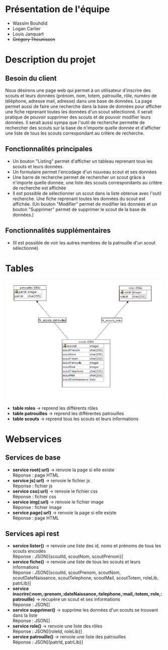 # Présentation de l'équipe
- Wassim Bouhdid
- Logan Carlier
- Louis Janquart
- ~~Grégory Theunissen~~
# Description du projet
## Besoin du client
Nous désirons une page web qui permet à un utilisateur d'inscrire des scouts et leurs données (prénom, nom, totem, patrouille, rôle, numéro de téléphone, adresse mail, adresse) dans une base de données. La page permet aussi de faire une recherche dans la base de données pour afficher une fiche reprenant toutes les données d'un scout sélectionné. Il serait pratique de pouvoir supprimer des scouts et de pouvoir modifier leurs données. Il serait aussi sympa que l'outil de recherche permette de rechercher des scouts sur la base de n'importe quelle donnée et d'afficher une liste de tous les scouts correspondant au critère de recherche.

## Fonctionnalités principales
- Un bouton "Listing" permet d'afficher un tableau reprenant tous les scouts et leurs données
- Un formulaire permet l'encodage d'un nouveau scout et ses données
- Une barre de recherche permet de rechercher un scout grâce à n'importe quelle donnée, une liste des scouts correspondants au critère de recherche est affichée
- Il est possible de sélectionner un scout dans la liste obtenue avec l'outil recherche. Une fiche reprenant toutes les données du scout est affichée. (Un bouton "Modifier" permet de modifier les données et un bouton "Supprimer" permet de supprimer le scout de la base de données.)
 
## Fonctionnalités supplémentaires
- (Il est possible de voir les autres membres de la patrouille d'un scout sélectionné)

# Tables
![](diagramme_er.png)
- **table roles** -> reprend les différents rôles
- **table patrouilles** -> reprend les différentes patrouilles
- **table scouts** -> reprend tous les scouts et leurs informations

# Webservices  
## **Services de base**
- **service root(:url)** -> renvoie la page si elle existe  
Réponse : page HTML
- **service js(:url)** -> renvoie le fichier js  
Réponse : fichier js
- **service css(:url)** -> renvoie le fichier css  
Réponse : fichier css
- **service img(:url)** -> renvoie le fichier image  
Réponse : fichier image
- **service page(:url)** -> renvoie la page si elle existe  
Réponse : page HTML

## **Services api rest**
- **service lister()** -> renvoie une liste des id, noms et prénoms de tous les scouts encodés  
Réponse : JSON[{scoutId, scoutNom, scoutPrénom}]
- **service fiche()** -> renvoie une liste de tous les scouts et leurs informations  
Réponse : JSON[{scoutId, scoutPrenom, scoutNom, scoutDateNaissance, scoutTelephone, scoutMail, scoutTotem, roleLib, patrLib}]
- **service inscrire(:nom,:prenom,:dateNaissance,:telephone,:mail,:totem,:role,:patrouille)** -> récupère un scout et ses informations  
Réponse : JSON[]
- **service supprimer()** -> supprime les données d'un scouts se trouvant dans la liste  
Réponse : JSON[]
- **service role()** -> renvoie une liste des rôles  
Réponse : JSON[{roleId, roleLib}]
- **service patrouille()** -> renvoie une liste des patrouilles  
Réponse : JSON[{patrId, patrLib}]
